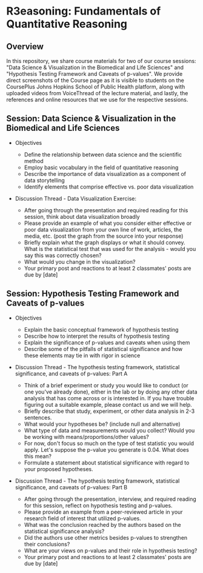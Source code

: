 # R3easoning: Fundamentals of Quantitative Reasoning

## Overview

In this repository, we share course materials for two of our course sessions: "Data Science & Visualization in the Biomedical and Life Sciences" and "Hypothesis Testing Framework and Caveats of p-values". 
We provide direct screenshots of the Course page as it is visible to students on the CoursePlus Johns Hopkins School of Public Health platform, along with uploaded videos from VoiceThread of the lecture material, and lastly, the references and online resources that we use for the respective sessions.

## Session: Data Science & Visualization in the Biomedical and Life Sciences

* Objectives
  * Define the relationship between data science and the scientific method
  * Employ basic vocabulary in the field of quantitative reasoning
  * Describe the importance of data visualization as a component of data storytelling
  * Identify elements that comprise effective vs. poor data visualization

* Discussion Thread - Data Visualization Exercise:
  * After going through the presentation and required reading for this session, think about data visualization broadly
  * Please provide an example of what you consider either effective or poor data visualization from your own line of work, articles, the media, etc. (post the graph from the source into your response)
  * Briefly explain what the graph displays or what it should convey. What is the statistical test that was used for the analysis - would you say this was correctly chosen?
  * What would you change in the visualization?
  * Your primary post and reactions to at least 2 classmates' posts are due by [date]
  
## Session: Hypothesis Testing Framework and Caveats of p-values

* Objectives
  * Explain the basic conceptual framework of hypothesis testing
  * Describe how to interpret the results of hypothesis testing
  * Explain the significance of p-values and caveats when using them
  * Describe some of the pitfalls of statistical significance and how these elements may tie in with rigor in science
  
* Discussion Thread - The hypothesis testing framework, statistical significance, and caveats of p-values: Part A
  * Think of a brief experiment or study you would like to conduct (or one you've already done), either in the lab or by doing any other data analysis that has come across or is interested in. If you have trouble figuring out a suitable example, please contact us and we will help.
  * Briefly describe that study, experiment, or other data analysis in 2-3 sentences.
  * What would your hypotheses be? (include null and alternative)
  * What type of data and measurements would you collect? Would you be working with means/proportions/other values?
  * For now, don't focus so much on the type of test statistic you would apply. Let's suppose the p-value you generate is 0.04. What does this mean?
  * Formulate a statement about statistical significance with regard to your proposed hypotheses.

* Discussion Thread - The hypothesis testing framework, statistical significance, and caveats of p-values: Part B
  * After going through the presentation, interview, and required reading for this session, reflect on hypothesis testing and p-values.
  * Please provide an example from a peer-reviewed article in your research field of interest that utilized p-values.
  * What was the conclusion reached by the authors based on the statistical significance analysis?
  * Did the authors use other metrics besides p-values to strengthen their conclusions?
  * What are your views on p-values and their role in hypothesis testing?
  * Your primary post and reactions to at least 2 classmates' posts are due by [date]
